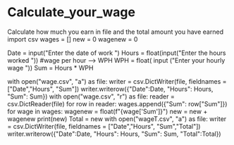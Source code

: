 # Calculate_your_wage
Calculate how much you earn in file and the total amount you have earned
import csv
wages = []
new = 0
wagenew = 0

Date = input("Enter the date of work ")
Hours = float(input("Enter the hours worked "))
#wage per hour --> WPH
WPH = float( input ("Enter your hourly wage "))
Sum = Hours * WPH

with open("wage.csv", "a") as file:
    writer = csv.DictWriter(file, fieldnames = ["Date","Hours", "Sum"])
    writer.writerow({"Date":Date, "Hours": Hours, "Sum": Sum})
with open("wage.csv", "r") as file:
    reader = csv.DictReader(file)
    for row in reader:
        wages.append({"Sum": row["Sum"]})
for wage in wages:
    wagenew = float(f"{wage['Sum']}")
    new = new + wagenew
    print(new)
Total = new
with open("wageT.csv", "a") as file:
    writer = csv.DictWriter(file, fieldnames = ["Date","Hours", "Sum","Total"])
    writer.writerow({"Date":Date, "Hours": Hours, "Sum": Sum, "Total":Total})
